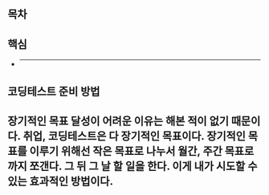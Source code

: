 ## 목차

## 핵심
- ** **

## 코딩테스트 준비 방법
장기적인 목표 달성이 어려운 이유는 해본 적이 없기 때문이다. 취업, 코딩테스트은 다 장기적인 목표이다. 장기적인 목표를 이루기 위해선 작은 목표로 나누서 월간, 주간 목표로 까지 쪼갠다. 그 뒤 그 날 할 일을 한다. 이게 내가 시도할 수 있는 효과적인 방법이다.
- 